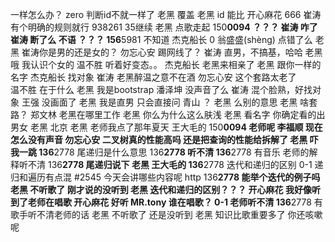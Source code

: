 一样怎么办？ 
zero
判断id不就一样了 
老黑
覆盖 
老黑
id 能比 
开心麻花
666 
崔涛
有个明确的规则就行 
938261
35继续 
老黑
点歌走起 
150****0094
？？？ 
崔涛
咋了 
崔涛
断了么 
不语
？？？ 
156****5981
不知道 
杰克船长
0 
翁盛盛(shèng)
点错了么 
老黑
崔涛你是男的还是女的？ 
勿忘心安
踢网线了？ 
崔涛
直男，不搞基，哈哈 
老黑
哦  我认识个女的 
温不胜
听着好变态。。 
杰克船长
老黑来相亲了 
老黑
跟你一样的名字 
杰克船长
找对象 
崔涛
老黑醉温之意不在酒 
勿忘心安
这个套路太老了  
温不胜
在于什么 
老黑
我是bootstrap 
潘泽坤
没声音了么 
崔涛
混个脸熟，好找对象 
王强
没画面了 
老黑
我是直男 只会直接问 
青山
？ 
老黑
么别的意思 
老黑
啥套路？ 
郑文林
老黑在哪里工作 
老黑
你么为什么这么肤浅 
老黑
看名字 你确定看的出男女 
老黑
北京 
老黑
老师我点了那年夏天 王大毛的 
150****0094
老师呢 
李福顺
现在怎么没有声音 
勿忘心安
二叉树真的性能高吗  还是把查询的性能给拆解了 
老黑
吓我一跳 
136****2778
尾递归是什么意思 
136****2778
听不清 
136****2778
有音乐 老师的解释听不清 
136****2778
尾递归说下 
老黑
王大毛的 
136****2778
迭代和递归的区别 
0-1
递归和遍历有点混 
#2545
今天会讲哪些内容呢  http
136****2778
能举个迭代的例子吗 
老黑
不听歌了 刚才说的没听到 
老黑
迭代和递归的区别？？？ 
开心麻花
我好像听到了老师在唱歌 
开心麻花
好听 
MR.tony
谁在唱歌？ 
0-1
老师听不清 
136****2778
有歌手听不清老师的话 
老黑
不听歌了 还是没听到 
老黑
知识比歌重要多了  你还咳嗽呢 
